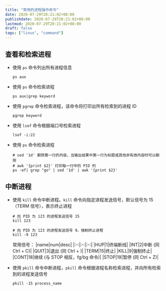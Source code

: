 ```yaml
---
title: "常用的进程操作命令"
date: 2020-07-29T20:21:02+08:00
publishdate: 2020-07-29T20:21:02+08:00
lastmod: 2020-07-29T20:21:02+08:00
draft: false
tags: ["linux", "command"]
---
```

## 查看和检索进程
- 使用 `ps` 命令列出所有进程信息
    ```shell
    ps aux
    ```

- 使用 `ps` 命令检索进程
    ```shell
    ps aux|grep keyword
    ```

- 使用 `pgrep` 命令检索进程，该命令将打印出所有检索到的进程 ID
    ```shell
    pgrep keyword
    ```

- 使用 `lsof` 命令根据端口号检索进程
    ```shell
    lsof -i:22
    ```

- 使用 `ps` 命令检索进程
    ```shell
    # sed '1d' 删除第一行的内容，当输出结果中第一行为标题或其他非有效内容时可以删除
    # awk '{print $2}' 打印每一行中的 PID 列
    ps -ef| grep "go" | sed '1d' | awk '{print $2}'
    ```

## 中断进程
- 使用 `kill` 命令中断进程。`kill` 命令向指定进程发送信号，默认信号为 15（TERM 信号），表示终止进程
    ```shell
    # 向 PID 为 123 的进程发送信号 15
    kill 123

    # 向 PID 为 123 的进程发送信号 9，强制终止进程
    kill -9 123
    ```

    常用信号：
    |name|num|desc|
    |:-:|:-:|:-:|
    |HUP|1|终端断线|
    |INT|2|中断 (同 Ctrl + C)|
    |QUIT|3|退出 (同 Ctrl + \)|
    |TERM|15|终止|
    |KILL|9|强制终止|
    |CONT|18|继续 (与 STOP 相反，fg/bg 命令)|
    |STOP|19|暂停 (同 Ctrl + Z)|

- 使用 `pkill` 命令中断进程，`pkill` 命令根据进程名称检索进程，并向所有检索到的进程发送信号
    ```shell
    pkill -15 process_name
    ```